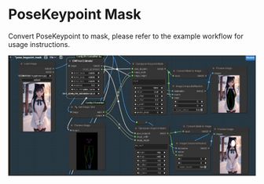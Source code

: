 # PoseKeypoint Mask
Convert PoseKeypoint to mask, please refer to the example workflow for usage instructions.

![](example.jpg)
